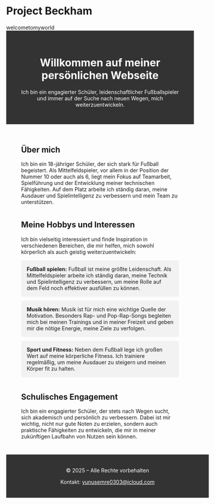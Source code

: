 # Project Beckham

<!DOCTYPE html>
<html lang="de">
<head>
    <meta charset="UTF-8">
    <meta name="viewport" content="width=device-width, initial-scale=1.0">
    welcometomyworld
</head>
<body>

<header style="background-color: #333; color: white; padding: 30px; text-align: center;">
    <h1>Willkommen auf meiner persönlichen Webseite</h1>
    <p>Ich bin ein engagierter Schüler, leidenschaftlicher Fußballspieler und immer auf der Suche nach neuen Wegen, mich weiterzuentwickeln.</p>
</header>

<section style="margin: 40px;">
    <h2>Über mich</h2>
    <p>Ich bin ein 18-jähriger Schüler, der sich stark für Fußball begeistert. Als Mittelfeldspieler, vor allem in der Position der Nummer 10 oder auch als 6, liegt mein Fokus auf Teamarbeit, Spielführung und der Entwicklung meiner technischen Fähigkeiten. Auf dem Platz arbeite ich ständig daran, meine Ausdauer und Spielintelligenz zu verbessern und mein Team zu unterstützen.</p>
    
    
</section>

<section style="margin: 40px;">
    <h2>Meine Hobbys und Interessen</h2>
    <p>Ich bin vielseitig interessiert und finde Inspiration in verschiedenen Bereichen, die mir helfen, mich sowohl körperlich als auch geistig weiterzuentwickeln:</p>
    <ul style="list-style-type: none; padding: 0;">
        <li style="background-color: #f2f2f2; margin: 10px 0; padding: 15px; border-radius: 5px;">
            <strong>Fußball spielen:</strong> Fußball ist meine größte Leidenschaft. Als Mittelfeldspieler arbeite ich ständig daran, meine Technik und Spielintelligenz zu verbessern, um meine Rolle auf dem Feld noch effektiver ausfüllen zu können.
        </li>
        <li style="background-color: #f2f2f2; margin: 10px 0; padding: 15px; border-radius: 5px;">
            <strong>Musik hören:</strong> Musik ist für mich eine wichtige Quelle der Motivation. Besonders Rap- und Pop-Rap-Songs begleiten mich bei meinen Trainings und in meiner Freizeit und geben mir die nötige Energie, meine Ziele zu verfolgen.
        </li>
        <li style="background-color: #f2f2f2; margin: 10px 0; padding: 15px; border-radius: 5px;">
            <strong>Sport und Fitness:</strong> Neben dem Fußball lege ich großen Wert auf meine körperliche Fitness. Ich trainiere regelmäßig, um meine Ausdauer zu steigern und meinen Körper fit zu halten.
        </li>
    </ul>
</section>

<section style="margin: 40px;">
    <h2>Schulisches Engagement</h2>
    <p>Ich bin ein engagierter Schüler, der stets nach Wegen sucht, sich akademisch und persönlich zu verbessern. Dabei ist mir wichtig, nicht nur gute Noten zu erzielen, sondern auch praktische Fähigkeiten zu entwickeln, die mir in meiner zukünftigen Laufbahn von Nutzen sein können.</p>

    
</section>

<footer style="background-color: #333; color: white; text-align: center; padding: 20px; position: relative; bottom: 0; width: 100%;">
    <p>&copy; 2025 – Alle Rechte vorbehalten</p>
    <p>Kontakt: <a href="mailto:meineemail@example.com" style="color: white;">yunusemre0303@icloud.com</a></p>
</footer>

</body>
</html>

